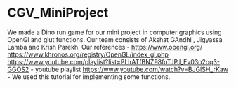 # CGV_MiniProject
We made a Dino run game for our mini project in computer graphics using OpenGl and glut functions.
Our team consists of Akshat GAndhi , Jigyassa Lamba and Krish Parekh.
Our references - 
https://www.opengl.org/
https://www.khronos.org/registry/OpenGL/index_gl.php
https://www.youtube.com/playlist?list=PLlrATfBNZ98foTJPJ_Ev03o2oq3-GGOS2 - youtube playlist
https://www.youtube.com/watch?v=BJGlSH_rKaw - We used this tutorial for implementing some functions.
